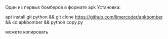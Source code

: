 Один из первых бомберов в формате apk 
Установка:


apt install git python && git clone https://github.com/limercoder/apkbomber
&& cd apkbomber
&& python copy.py

можете копировать
